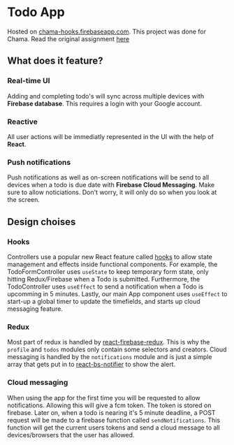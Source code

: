# Todo App

Hosted on [chama-hooks.firebaseapp.com](https://chama-hooks.firebaseapp.com/).
This project was done for Chama. Read the original assignment [here](https://github.com/chamatheapp/chama-frontend-assignment)

## What does it feature?

### Real-time UI
Adding and completing todo's will sync across multiple devices with **Firebase database**. This requires a login with your Google account.

### Reactive
All user actions will be immediatly represented in the UI with the help of **React**. 

### Push notifications
Push notifications as well as on-screen notifications will be send to all devices when a todo is due date with **Firebase Cloud Messaging**.
Make sure to allow noticiations. Don't worry, it will only do so when you look at the screen.

## Design choises

### Hooks

Controllers use a popular new React feature called [hooks](https://www.youtube.com/watch?v=dpw9EHDh2bM) to allow state management and effects inside functional components. For example, the TodoFormController uses `useState` to keep temporary form state, only hitting Redux/Firebase when a Todo is submitted. Furthermore, the TodoController uses `useEffect` to send a notification when a Todo is upcomming in 5 minutes. Lastly, our main App component uses `useEffect` to start-up a global timer to update the timefields, and starts up cloud messaging feature.

### Redux

Most part of redux is handled by [react-firebase-redux](https://github.com/prescottprue/react-redux-firebase). This is why the `profile` and `todos` modules only contain some selectors and creators. Cloud messaging is handled by the `notifications` module and is just a simple array that gets put in to [react-bs-notifier](https://github.com/chadly/react-bs-notifier) to show the alert.

### Cloud messaging

When using the app for the first time you will be requested to allow notifications. Allowing this will give a fcm token. The token is stored on firebase. Later on, when a todo is nearing it's 5 minute deadline, a POST request will be made to a firebase function called `sendNotifications`. This function will get the current users tokens and send a cloud message to all devices/browsers that the user has allowed.